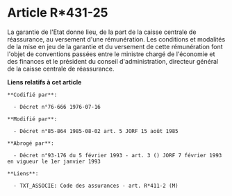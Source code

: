 # Article R*431-25

La garantie de l'Etat donne lieu, de la part de la caisse centrale de réassurance, au versement d'une rémunération. Les
conditions et modalités de la mise en jeu de la garantie et du versement de cette rémunération font l'objet de conventions
passées entre le ministre chargé de l'économie et des finances et le président du conseil d'administration, directeur général
de la caisse centrale de réassurance.

**Liens relatifs à cet article**

	**Codifié par**:

	  - Décret n°76-666 1976-07-16

	**Modifié par**:

	  - Décret n°85-864 1985-08-02 art. 5 JORF 15 août 1985

	**Abrogé par**:

	  - Décret n°93-176 du 5 février 1993 - art. 3 () JORF 7 février 1993 en vigueur le 1er janvier 1993

	**Liens**:

	  - TXT_ASSOCIE: Code des assurances - art. R*411-2 (M)

